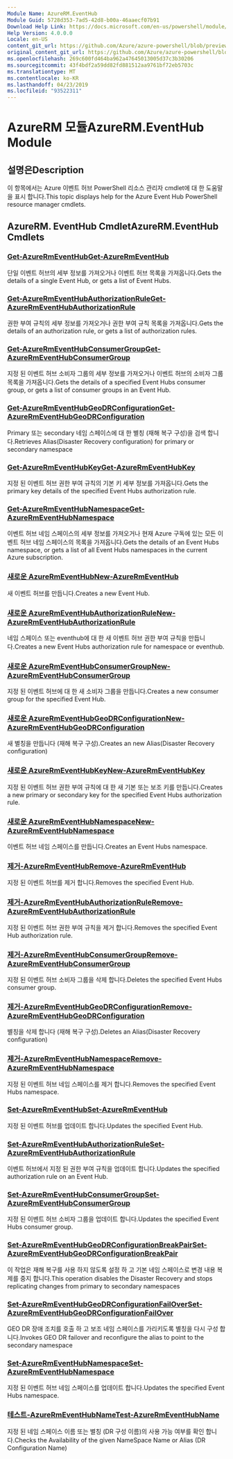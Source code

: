 ```yaml
---
Module Name: AzureRM.EventHub
Module Guid: 5728d353-7ad5-42d8-b00a-46aaecf07b91
Download Help Link: https://docs.microsoft.com/en-us/powershell/module/azurerm.eventhub
Help Version: 4.0.0.0
Locale: en-US
content_git_url: https://github.com/Azure/azure-powershell/blob/preview/src/ResourceManager/EventHub/Commands.EventHub/help/AzureRM.EventHub.md
original_content_git_url: https://github.com/Azure/azure-powershell/blob/preview/src/ResourceManager/EventHub/Commands.EventHub/help/AzureRM.EventHub.md
ms.openlocfilehash: 269c600fd464ba962a47645013005d37c3b30206
ms.sourcegitcommit: 43f4bdf2a59dd82fd881512aa9761bf72eb5703c
ms.translationtype: MT
ms.contentlocale: ko-KR
ms.lasthandoff: 04/23/2019
ms.locfileid: "93522311"
---
```

# <span data-ttu-id="175f8-101">AzureRM 모듈</span><span class="sxs-lookup"><span data-stu-id="175f8-101">AzureRM.EventHub Module</span></span>
## <span data-ttu-id="175f8-102">설명은</span><span class="sxs-lookup"><span data-stu-id="175f8-102">Description</span></span>
<span data-ttu-id="175f8-103">이 항목에서는 Azure 이벤트 허브 PowerShell 리소스 관리자 cmdlet에 대 한 도움말을 표시 합니다.</span><span class="sxs-lookup"><span data-stu-id="175f8-103">This topic displays help for the Azure Event Hub PowerShell resource manager cmdlets.</span></span>

## <span data-ttu-id="175f8-104">AzureRM. EventHub Cmdlet</span><span class="sxs-lookup"><span data-stu-id="175f8-104">AzureRM.EventHub Cmdlets</span></span>
### [<span data-ttu-id="175f8-105">Get-AzureRmEventHub</span><span class="sxs-lookup"><span data-stu-id="175f8-105">Get-AzureRmEventHub</span></span>](Get-AzureRmEventHub.md)
<span data-ttu-id="175f8-106">단일 이벤트 허브의 세부 정보를 가져오거나 이벤트 허브 목록을 가져옵니다.</span><span class="sxs-lookup"><span data-stu-id="175f8-106">Gets the details of a single Event Hub, or gets a list of Event Hubs.</span></span>

### [<span data-ttu-id="175f8-107">Get-AzureRmEventHubAuthorizationRule</span><span class="sxs-lookup"><span data-stu-id="175f8-107">Get-AzureRmEventHubAuthorizationRule</span></span>](Get-AzureRmEventHubAuthorizationRule.md)
<span data-ttu-id="175f8-108">권한 부여 규칙의 세부 정보를 가져오거나 권한 부여 규칙 목록을 가져옵니다.</span><span class="sxs-lookup"><span data-stu-id="175f8-108">Gets the details of an authorization rule, or gets a list of authorization rules.</span></span>

### [<span data-ttu-id="175f8-109">Get-AzureRmEventHubConsumerGroup</span><span class="sxs-lookup"><span data-stu-id="175f8-109">Get-AzureRmEventHubConsumerGroup</span></span>](Get-AzureRmEventHubConsumerGroup.md)
<span data-ttu-id="175f8-110">지정 된 이벤트 허브 소비자 그룹의 세부 정보를 가져오거나 이벤트 허브의 소비자 그룹 목록을 가져옵니다.</span><span class="sxs-lookup"><span data-stu-id="175f8-110">Gets the details of a specified Event Hubs consumer group, or gets a list of consumer groups in an Event Hub.</span></span>

### [<span data-ttu-id="175f8-111">Get-AzureRmEventHubGeoDRConfiguration</span><span class="sxs-lookup"><span data-stu-id="175f8-111">Get-AzureRmEventHubGeoDRConfiguration</span></span>](Get-AzureRmEventHubGeoDRConfiguration.md)
<span data-ttu-id="175f8-112">Primary 또는 secondary 네임 스페이스에 대 한 별칭 (재해 복구 구성)을 검색 합니다.</span><span class="sxs-lookup"><span data-stu-id="175f8-112">Retrieves Alias(Disaster Recovery configuration) for primary or secondary namespace</span></span>

### [<span data-ttu-id="175f8-113">Get-AzureRmEventHubKey</span><span class="sxs-lookup"><span data-stu-id="175f8-113">Get-AzureRmEventHubKey</span></span>](Get-AzureRmEventHubKey.md)
<span data-ttu-id="175f8-114">지정 된 이벤트 허브 권한 부여 규칙의 기본 키 세부 정보를 가져옵니다.</span><span class="sxs-lookup"><span data-stu-id="175f8-114">Gets the primary key details of the specified Event Hubs authorization rule.</span></span>

### [<span data-ttu-id="175f8-115">Get-AzureRmEventHubNamespace</span><span class="sxs-lookup"><span data-stu-id="175f8-115">Get-AzureRmEventHubNamespace</span></span>](Get-AzureRmEventHubNamespace.md)
<span data-ttu-id="175f8-116">이벤트 허브 네임 스페이스의 세부 정보를 가져오거나 현재 Azure 구독에 있는 모든 이벤트 허브 네임 스페이스의 목록을 가져옵니다.</span><span class="sxs-lookup"><span data-stu-id="175f8-116">Gets the details of an Event Hubs namespace, or gets a list of all Event Hubs namespaces in the current Azure subscription.</span></span>

### [<span data-ttu-id="175f8-117">새로운 AzureRmEventHub</span><span class="sxs-lookup"><span data-stu-id="175f8-117">New-AzureRmEventHub</span></span>](New-AzureRmEventHub.md)
<span data-ttu-id="175f8-118">새 이벤트 허브를 만듭니다.</span><span class="sxs-lookup"><span data-stu-id="175f8-118">Creates a new Event Hub.</span></span>

### [<span data-ttu-id="175f8-119">새로운 AzureRmEventHubAuthorizationRule</span><span class="sxs-lookup"><span data-stu-id="175f8-119">New-AzureRmEventHubAuthorizationRule</span></span>](New-AzureRmEventHubAuthorizationRule.md)
<span data-ttu-id="175f8-120">네임 스페이스 또는 eventhub에 대 한 새 이벤트 허브 권한 부여 규칙을 만듭니다.</span><span class="sxs-lookup"><span data-stu-id="175f8-120">Creates a new Event Hubs authorization rule for namespace or eventhub.</span></span>

### [<span data-ttu-id="175f8-121">새로운 AzureRmEventHubConsumerGroup</span><span class="sxs-lookup"><span data-stu-id="175f8-121">New-AzureRmEventHubConsumerGroup</span></span>](New-AzureRmEventHubConsumerGroup.md)
<span data-ttu-id="175f8-122">지정 된 이벤트 허브에 대 한 새 소비자 그룹을 만듭니다.</span><span class="sxs-lookup"><span data-stu-id="175f8-122">Creates a new consumer group for the specified Event Hub.</span></span>

### [<span data-ttu-id="175f8-123">새로운 AzureRmEventHubGeoDRConfiguration</span><span class="sxs-lookup"><span data-stu-id="175f8-123">New-AzureRmEventHubGeoDRConfiguration</span></span>](New-AzureRmEventHubGeoDRConfiguration.md)
<span data-ttu-id="175f8-124">새 별칭을 만듭니다 (재해 복구 구성).</span><span class="sxs-lookup"><span data-stu-id="175f8-124">Creates an new Alias(Disaster Recovery configuration)</span></span>

### [<span data-ttu-id="175f8-125">새로운 AzureRmEventHubKey</span><span class="sxs-lookup"><span data-stu-id="175f8-125">New-AzureRmEventHubKey</span></span>](New-AzureRmEventHubKey.md)
<span data-ttu-id="175f8-126">지정 된 이벤트 허브 권한 부여 규칙에 대 한 새 기본 또는 보조 키를 만듭니다.</span><span class="sxs-lookup"><span data-stu-id="175f8-126">Creates a new primary or secondary key for the specified Event Hubs authorization rule.</span></span>

### [<span data-ttu-id="175f8-127">새로운 AzureRmEventHubNamespace</span><span class="sxs-lookup"><span data-stu-id="175f8-127">New-AzureRmEventHubNamespace</span></span>](New-AzureRmEventHubNamespace.md)
<span data-ttu-id="175f8-128">이벤트 허브 네임 스페이스를 만듭니다.</span><span class="sxs-lookup"><span data-stu-id="175f8-128">Creates an Event Hubs namespace.</span></span>

### [<span data-ttu-id="175f8-129">제거-AzureRmEventHub</span><span class="sxs-lookup"><span data-stu-id="175f8-129">Remove-AzureRmEventHub</span></span>](Remove-AzureRmEventHub.md)
<span data-ttu-id="175f8-130">지정 된 이벤트 허브를 제거 합니다.</span><span class="sxs-lookup"><span data-stu-id="175f8-130">Removes the specified Event Hub.</span></span>

### [<span data-ttu-id="175f8-131">제거-AzureRmEventHubAuthorizationRule</span><span class="sxs-lookup"><span data-stu-id="175f8-131">Remove-AzureRmEventHubAuthorizationRule</span></span>](Remove-AzureRmEventHubAuthorizationRule.md)
<span data-ttu-id="175f8-132">지정 된 이벤트 허브 권한 부여 규칙을 제거 합니다.</span><span class="sxs-lookup"><span data-stu-id="175f8-132">Removes the specified Event Hub authorization rule.</span></span>

### [<span data-ttu-id="175f8-133">제거-AzureRmEventHubConsumerGroup</span><span class="sxs-lookup"><span data-stu-id="175f8-133">Remove-AzureRmEventHubConsumerGroup</span></span>](Remove-AzureRmEventHubConsumerGroup.md)
<span data-ttu-id="175f8-134">지정 된 이벤트 허브 소비자 그룹을 삭제 합니다.</span><span class="sxs-lookup"><span data-stu-id="175f8-134">Deletes the specified Event Hubs consumer group.</span></span>

### [<span data-ttu-id="175f8-135">제거-AzureRmEventHubGeoDRConfiguration</span><span class="sxs-lookup"><span data-stu-id="175f8-135">Remove-AzureRmEventHubGeoDRConfiguration</span></span>](Remove-AzureRmEventHubGeoDRConfiguration.md)
<span data-ttu-id="175f8-136">별칭을 삭제 합니다 (재해 복구 구성).</span><span class="sxs-lookup"><span data-stu-id="175f8-136">Deletes an Alias(Disaster Recovery configuration)</span></span>

### [<span data-ttu-id="175f8-137">제거-AzureRmEventHubNamespace</span><span class="sxs-lookup"><span data-stu-id="175f8-137">Remove-AzureRmEventHubNamespace</span></span>](Remove-AzureRmEventHubNamespace.md)
<span data-ttu-id="175f8-138">지정 된 이벤트 허브 네임 스페이스를 제거 합니다.</span><span class="sxs-lookup"><span data-stu-id="175f8-138">Removes the specified Event Hubs namespace.</span></span>

### [<span data-ttu-id="175f8-139">Set-AzureRmEventHub</span><span class="sxs-lookup"><span data-stu-id="175f8-139">Set-AzureRmEventHub</span></span>](Set-AzureRmEventHub.md)
<span data-ttu-id="175f8-140">지정 된 이벤트 허브를 업데이트 합니다.</span><span class="sxs-lookup"><span data-stu-id="175f8-140">Updates the specified Event Hub.</span></span>

### [<span data-ttu-id="175f8-141">Set-AzureRmEventHubAuthorizationRule</span><span class="sxs-lookup"><span data-stu-id="175f8-141">Set-AzureRmEventHubAuthorizationRule</span></span>](Set-AzureRmEventHubAuthorizationRule.md)
<span data-ttu-id="175f8-142">이벤트 허브에서 지정 된 권한 부여 규칙을 업데이트 합니다.</span><span class="sxs-lookup"><span data-stu-id="175f8-142">Updates the specified authorization rule on an Event Hub.</span></span>

### [<span data-ttu-id="175f8-143">Set-AzureRmEventHubConsumerGroup</span><span class="sxs-lookup"><span data-stu-id="175f8-143">Set-AzureRmEventHubConsumerGroup</span></span>](Set-AzureRmEventHubConsumerGroup.md)
<span data-ttu-id="175f8-144">지정 된 이벤트 허브 소비자 그룹을 업데이트 합니다.</span><span class="sxs-lookup"><span data-stu-id="175f8-144">Updates the specified Event Hubs consumer group.</span></span>

### [<span data-ttu-id="175f8-145">Set-AzureRmEventHubGeoDRConfigurationBreakPair</span><span class="sxs-lookup"><span data-stu-id="175f8-145">Set-AzureRmEventHubGeoDRConfigurationBreakPair</span></span>](Set-AzureRmEventHubGeoDRConfigurationBreakPair.md)
<span data-ttu-id="175f8-146">이 작업은 재해 복구를 사용 하지 않도록 설정 하 고 기본 네임 스페이스로 변경 내용 복제를 중지 합니다.</span><span class="sxs-lookup"><span data-stu-id="175f8-146">This operation disables the Disaster Recovery and stops replicating changes from primary to secondary namespaces</span></span>

### [<span data-ttu-id="175f8-147">Set-AzureRmEventHubGeoDRConfigurationFailOver</span><span class="sxs-lookup"><span data-stu-id="175f8-147">Set-AzureRmEventHubGeoDRConfigurationFailOver</span></span>](Set-AzureRmEventHubGeoDRConfigurationFailOver.md)
<span data-ttu-id="175f8-148">GEO DR 장애 조치를 호출 하 고 보조 네임 스페이스를 가리키도록 별칭을 다시 구성 합니다.</span><span class="sxs-lookup"><span data-stu-id="175f8-148">Invokes GEO DR failover and reconfigure the alias to point to the secondary namespace</span></span>

### [<span data-ttu-id="175f8-149">Set-AzureRmEventHubNamespace</span><span class="sxs-lookup"><span data-stu-id="175f8-149">Set-AzureRmEventHubNamespace</span></span>](Set-AzureRmEventHubNamespace.md)
<span data-ttu-id="175f8-150">지정 된 이벤트 허브 네임 스페이스를 업데이트 합니다.</span><span class="sxs-lookup"><span data-stu-id="175f8-150">Updates the specified Event Hubs namespace.</span></span>

### [<span data-ttu-id="175f8-151">테스트-AzureRmEventHubName</span><span class="sxs-lookup"><span data-stu-id="175f8-151">Test-AzureRmEventHubName</span></span>](Test-AzureRmEventHubName.md)
<span data-ttu-id="175f8-152">지정 된 네임 스페이스 이름 또는 별칭 (DR 구성 이름)의 사용 가능 여부를 확인 합니다.</span><span class="sxs-lookup"><span data-stu-id="175f8-152">Checks the Availability of the given NameSpace Name or Alias (DR Configuration Name)</span></span>

